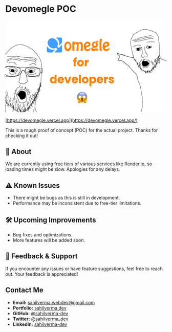 
# Devomegle POC

![Devomegle](/client/public/og.png)

[https://devomegle.vercel.app](https://devomegle.vercel.app/)

This is a rough proof of concept (POC) for the actual project. Thanks for checking it out!

## 🚀 About

We are currently using free tiers of various services like Render.io, so loading times might be slow. Apologies for any delays.

## ⚠️ Known Issues

- There might be bugs as this is still in development.
- Performance may be inconsistent due to free-tier limitations.

## 🛠 Upcoming Improvements

- Bug fixes and optimizations.
- More features will be added soon.

## 📢 Feedback & Support

If you encounter any issues or have feature suggestions, feel free to reach out. Your feedback is appreciated!

## Contact Me

- **Email:** [sahilverma.webdev@gmail.com](mailto:sahilverma.webdev@gmail.com)
- **Portfolio:** [sahilverma.dev](https://sahilverma.dev/)
- **GitHub:** [@sahilverma-dev](https://github.com/sahilverma-dev)
- **Twitter:** [@sahilverma_dev](https://twitter.com/sahilverma_dev)
- **LinkedIn:** [sahilverma-dev](https://www.linkedin.com/in/sahilverma-dev/)

